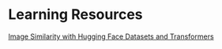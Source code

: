 # Learning Resources 

[Image Similarity with Hugging Face Datasets and Transformers](https://huggingface.co/blog/image-similarity)
